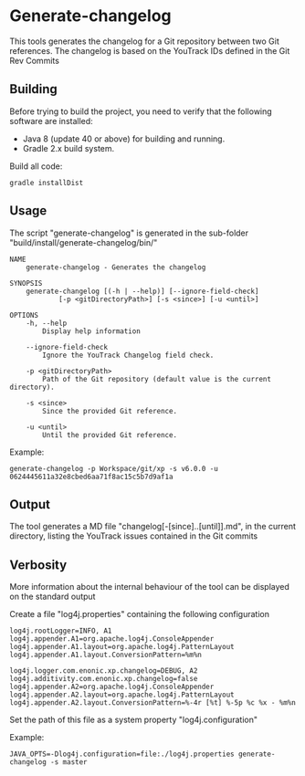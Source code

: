 # Generate-changelog

This tools generates the changelog for a Git repository between two Git references.
The changelog is based on the YouTrack IDs defined in the Git Rev Commits

## Building

Before trying to build the project, you need to verify that the following software are installed:

* Java 8 (update 40 or above) for building and running.
* Gradle 2.x build system.

Build all code:

    gradle installDist

## Usage

The script "generate-changelog" is generated in the sub-folder "build/install/generate-changelog/bin/"

    NAME
        generate-changelog - Generates the changelog

    SYNOPSIS
        generate-changelog [(-h | --help)] [--ignore-field-check]
                [-p <gitDirectoryPath>] [-s <since>] [-u <until>]

    OPTIONS
        -h, --help
            Display help information

        --ignore-field-check
            Ignore the YouTrack Changelog field check.

        -p <gitDirectoryPath>
            Path of the Git repository (default value is the current directory).

        -s <since>
            Since the provided Git reference.

        -u <until>
            Until the provided Git reference.

Example:

    generate-changelog -p Workspace/git/xp -s v6.0.0 -u 0624445611a32e8cbed6aa71f8ac15c5b7d9af1a

## Output

The tool generates a MD file "changelog[-[since]..[until]].md", in the current directory, listing the YouTrack issues contained in the Git commits

## Verbosity

More information about the internal behaviour of the tool can be displayed on the standard output

Create a file "log4j.properties" containing the following configuration

    log4j.rootLogger=INFO, A1
    log4j.appender.A1=org.apache.log4j.ConsoleAppender
    log4j.appender.A1.layout=org.apache.log4j.PatternLayout
    log4j.appender.A1.layout.ConversionPattern=%m%n

    log4j.logger.com.enonic.xp.changelog=DEBUG, A2
    log4j.additivity.com.enonic.xp.changelog=false
    log4j.appender.A2=org.apache.log4j.ConsoleAppender
    log4j.appender.A2.layout=org.apache.log4j.PatternLayout
    log4j.appender.A2.layout.ConversionPattern=%-4r [%t] %-5p %c %x - %m%n

Set the path of this file as a system property "log4j.configuration"

Example:

    JAVA_OPTS=-Dlog4j.configuration=file:./log4j.properties generate-changelog -s master